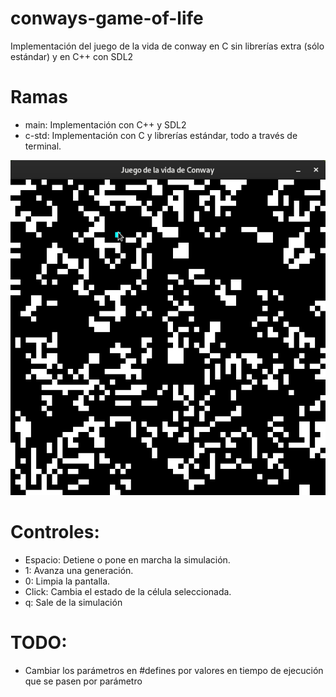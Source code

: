 # conways-game-of-life
Implementación del juego de la vida de conway en C sin librerías extra (sólo estándar) y en C++ con SDL2

# Ramas
 - main: Implementación con C++ y SDL2
 - c-std: Implementación con C y librerías estándar, todo a través de terminal.

![](https://github.com/Xayiide/conways-game-of-life/blob/main/assets/demo.gif)

# Controles:
 - Espacio: Detiene o pone en marcha la simulación.
 - 1:       Avanza una generación.
 - 0:       Limpia la pantalla.
 - Click:   Cambia el estado de la célula seleccionada.
 - q:       Sale de la simulación

# TODO:
 - Cambiar los parámetros en #defines por valores en tiempo de ejecución que se pasen por parámetro
